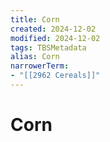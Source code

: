 ```yaml
---
title: Corn
created: 2024-12-02
modified: 2024-12-02
tags: TBSMetadata
alias: Corn
narrowerTerm:
- "[[2962 Cereals]]"
---
```

# Corn
